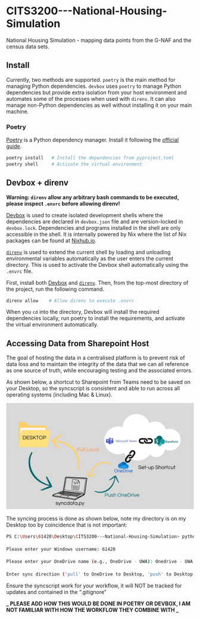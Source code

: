 # CITS3200---National-Housing-Simulation

National Housing Simulation - mapping data points from the G-NAF and the census data sets.

## Install

Currently, two methods are supported. `poetry` is the main method for managing Python dependencies. `devbox` uses `poetry` to manage Python dependencies but provide extra isolation from your host environment and automates some of the processes when used with `direnv`. It can also manage non-Python dependencies as well without installing it on your main machine.

### Poetry

[Poetry](https://python-poetry.org/) is a Python dependency manager. Install it following the [official guide](https://python-poetry.org/docs/#installing-with-the-official-installer).

```bash
poetry install   # Install the dependencies from pyproject.toml
poetry shell     # Activate the virtual environment
```

## Devbox + direnv

**Warning: `direnv` allow any arbitrary bash commands to be executed, please inspect `.envrc` before allowing direnv!**

[Devbox](https://github.com/jetify-com/devbox) is used to create isolated development shells where the dependencies are declared in `devbox.json` file and are version-locked in `devbox.lock`. Dependencies and programs installed in the shell are only accessible in the shell. It is internally powered by Nix where the list of Nix packages can be found at [Nixhub.io](https://www.nixhub.io/).

[`direnv`](https://github.com/direnv/direnv) is used to extend the current shell by loading and unloading environmental variables automatically as the user enters the current directory. This is used to activate the Devbox shell automatically using the `.envrc` file.

First, install both [Devbox](https://www.jetify.com/devbox/docs/installing_devbox/) and [`direnv`](https://github.com/direnv/direnv). Then, from the top-most directory of the project, run the following command.

```bash
direnv allow    # Allow direnv to execute .envrc
```

When you `cd` into the directory, Devbox will install the required dependencies locally, run poetry to install the requirements, and activate the virtual environment automatically.

## Accessing Data from Sharepoint Host

The goal of hosting the data in a centralised platform is to prevent risk of data loss and to maintain the integrity of the data that we can all reference as one source of truth, while encouraging testing and the associated errors.

As shown below, a shortcut to Sharepoint from Teams need to be saved on your Desktop, so the syncscript is consistent and able to run across all operating systems (including Mac & Linux).

<img src="diagram-sources/syncing.jpg" alt="Diagram showing sources and syncing" width="900"/>

The syncing process is done as shown below, note my directory is on my Desktop too by coincidence that is not important:

```bash
PS C:\Users\61420\Desktop\CITS3200---National-Housing-Simulation> python syncdata.py

Please enter your Windows username: 61420

Please enter your OneDrive name (e.g., OneDrive - UWA): Onedrive - UWA

Enter sync direction ('pull' to OneDrive to Desktop, 'push' to Desktop to OneDrive): pull

```

Ensure the syncscript work for your workflow, it will NOT be tracked for updates and contained in the “.gitignore”

**_ PLEASE ADD HOW THIS WOULD BE DONE IN POETRY OR DEVBOX, I AM NOT FAMILIAR WITH HOW THE WORKFLOW THEY COMBINE WITH _**
